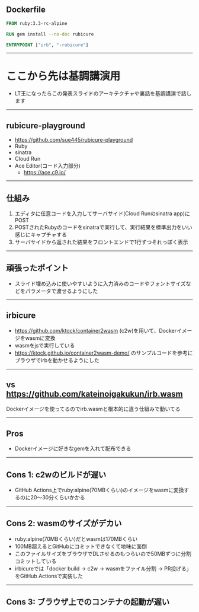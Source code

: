## Dockerfile
```dockerfile
FROM ruby:3.3-rc-alpine

RUN gem install --no-doc rubicure

ENTRYPOINT ["irb", "-rubicure"]
```

---
# ここから先は基調講演用
* LT王になったらこの発表スライドのアーキテクチャや裏話を基調講演で話します

---
## rubicure-playground
* https://github.com/sue445/rubicure-playground
* Ruby
* sinatra
* Cloud Run
* Ace Editor(コード入力部分)
    * https://ace.c9.io/

---
## 仕組み
1. エディタに任意コードを入力してサーバサイド(Cloud Runのsinatra app)にPOST
2. POSTされたRubyのコードをsinatraで実行して、実行結果を標準出力をいい感じにキャプチャする
3. サーバサイドから返された結果をフロントエンドで1行ずつそれっぽく表示

---
## 頑張ったポイント
* スライド埋め込みに使いやすいように入力済みのコードやフォントサイズなどをパラメータで渡せるようにした

---
## irbicure
* https://github.com/ktock/container2wasm (c2w)を用いて、Dockerイメージをwasmに変換
* wasmをjsで実行している
* https://ktock.github.io/container2wasm-demo/ のサンプルコードを参考にブラウザでirbを動かせるようにした

---
## vs https://github.com/kateinoigakukun/irb.wasm
Dockerイメージを使ってるのでirb.wasmと根本的に違う仕組みで動いてる

---
## Pros
* Dockerイメージに好きなgemを入れて配布できる

---
## Cons 1: c2wのビルドが遅い
* GitHub Actions上でruby:alpine(70MBくらい)のイメージをwasmに変換するのに20〜30分くらいかかる

---
## Cons 2: wasmのサイズがデカい
* ruby:alpine(70MBくらい)だとwasmは170MBくらい
* 100MB超えるとGitHubにコミットできなくて地味に面倒
* このファイルサイズをブラウザでDLさせるのもつらいので50MBずつに分割コミットしている
* irbicureでは「docker build -> c2w -> wasmをファイル分割 -> PR投げる」をGitHub Actionsで実装した

---
## Cons 3: ブラウザ上でのコンテナの起動が遅い

